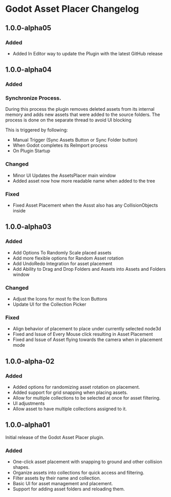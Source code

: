 # Godot Asset Placer Changelog

## 1.0.0-alpha05
### Added
- Added In Editor way to update the Plugin with the latest GitHub release

## 1.0.0-alpha04
### Added

### Synchronize Process.
 During this process the plugin removes deleted assets
 from its internal memory and adds new assets that were added to the source folders.
 The process is done on the separate thread to avoid UI blocking

This is triggered by following:
- Manual Trigger (Sync Assets Button or Sync Folder button)
- When Godot completes its ReImport process
- On Plugin Startup


### Changed
- Minor UI Updates the AssetsPlacer main window
- Added asset now how more readable name when added to the tree

### Fixed
- Fixed Asset Placement when the Assst also has any CollisionObjects inside


## 1.0.0-alpha03
### Added
- Add Options To Randomly Scale placed assets
- Add more flexible options for Random Asset rotation
- Add UndoRedo Integration for asset placement
- Add Ability to Drag and Drop Folders and Assets into Assets and Folders window
### Changed
- Adjust the Icons for most fo the Icon Buttons
- Update UI for the Collection Picker

### Fixed
- Align behavior of placement to place under currently selected node3d
- Fixed and Issue of Every Mouse click resulting in Asset Placement
- Fixed and Issue of Asset flying towards the camera when in placement mode

## 1.0.0-alpha-02
### Added
- Added options for randomizing asset rotation on placement.
- Added support for grid snapping when placing assets.
- Allow for multiple collections to be selected at once for asset filtering.
- UI adjustments
- Allow asset to have multiple collections assigned to it.

## 1.0.0-alpha01
Initial release of the Godot Asset Placer plugin.
### Added
- One-click asset placement with snapping to ground and other collision shapes.
- Organize assets into collections for quick access and filtering.
- Filter assets by their name and collection.
- Basic UI for asset management and placement.
- Support for adding asset folders and reloading them.
